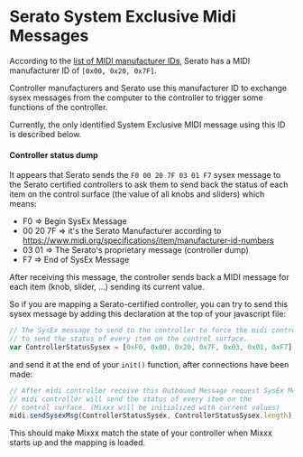 # Serato System Exclusive Midi Messages

According to the [list of MIDI manufacturer
IDs](https://www.midi.org/specifications/item/manufacturer-id-numbers),
Serato has a MIDI manufacturer ID of `[0x00, 0x20, 0x7F]`.

Controller manufacturers and Serato use this manufacturer ID to exchange
sysex messages from the computer to the controller to trigger some
functions of the controller.

Currently, the only identified System Exclusive MIDI message using this
ID is described below.

#### Controller status dump

It appears that Serato sends the `F0 00 20 7F 03 01 F7` sysex message to
the Serato certified controllers to ask them to send back the status of
each item on the control surface (the value of all knobs and sliders)
which means:

  - F0 ⇒ Begin SysEx Message
  - 00 20 7F ⇒ it's the Serato Manufacturer according to
    <https://www.midi.org/specifications/item/manufacturer-id-numbers>
  - 03 01 ⇒ The Serato's proprietary message (controller dump)
  - F7 ⇒ End of SysEx Message

After receiving this message, the controller sends back a MIDI message
for each item (knob, slider, ...) sending its current value.

So if you are mapping a Serato-certified controller, you can try to send
this sysex message by adding this declaration at the top of your
javascript file:

``` javascript
// The SysEx message to send to the controller to force the midi controller
// to send the status of every item on the control surface.
var ControllerStatusSysex = [0xF0, 0x00, 0x20, 0x7F, 0x03, 0x01, 0xF7];
```

and send it at the end of your `init()` function, after connections have
been made:

``` javascript
// After midi controller receive this Outbound Message request SysEx Message,
// midi controller will send the status of every item on the
// control surface. (Mixxx will be initialized with current values)
midi.sendSysexMsg(ControllerStatusSysex, ControllerStatusSysex.length);
```

This should make Mixxx match the state of your controller when Mixxx
starts up and the mapping is loaded.

